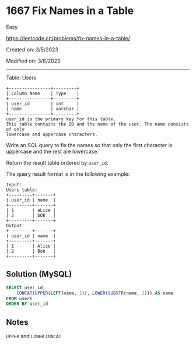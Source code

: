 # 1667 Fix Names in a Table

Easy

https://leetcode.cn/problems/fix-names-in-a-table/

Created on: 3/5/2023

Modified on: 3/8/2023

---

Table: Users

```
+----------------+---------+
| Column Name    | Type    |
+----------------+---------+
| user_id        | int     |
| name           | varchar |
+----------------+---------+
user_id is the primary key for this table.
This table contains the ID and the name of the user. The name consists of only 
lowercase and uppercase characters.
```

Write an SQL query to fix the names so that only the first character is 
uppercase and the rest are lowercase.

Return the result table ordered by `user_id`.

The query result format is in the following example:

```
Input: 
Users table:
+---------+-------+
| user_id | name  |
+---------+-------+
| 1       | aLice |
| 2       | bOB   |
+---------+-------+
Output: 
+---------+-------+
| user_id | name  |
+---------+-------+
| 1       | Alice |
| 2       | Bob   |
+---------+-------+
```

## Solution (MySQL)

``` sql
SELECT user_id,
    CONCAT(UPPER(LEFT(name, 1)), LOWER(SUBSTR(name, 2))) AS name
FROM users
ORDER BY user_id
```

## Notes

`UPPER` and `LOWER`
`CONCAT`